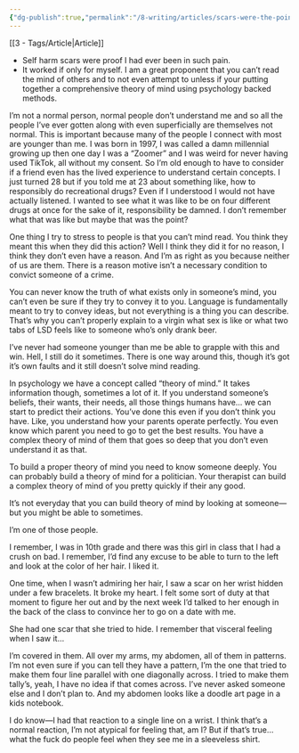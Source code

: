 ```yaml
---
{"dg-publish":true,"permalink":"/8-writing/articles/scars-were-the-point/"}
---
```


[[3 - Tags/Article\|Article]]


- Self harm scars were proof I had ever been in such pain. 
- It worked if only for myself. I am a great proponent that you can’t read the mind of others and to not even attempt to unless if your putting together a comprehensive theory of mind using psychology backed methods. 


I’m not a normal person, normal people don’t understand me and so all the people I’ve ever gotten along with even superficially are themselves not normal. This is important because many of the people I connect with most are younger than me. I was born in 1997, I was called a damn millennial growing up then one day I was a “Zoomer” and I was weird for never having used TikTok, all without my consent. So I’m old enough to have to consider if a friend even has the lived experience to understand certain concepts. I just turned 28 but if you told me at 23 about something like, how to responsibly do recreational drugs? Even if I understood I would not have actually listened. I wanted to see what it was like to be on four different drugs at once for the sake of it, responsibility be damned. I don’t remember what that was like but maybe that was the point? 

One thing I try to stress to people is that you can’t mind read. You think they meant this when they did this action? Well I think they did it for no reason, I think they don’t even have a reason. And I’m as right as you because neither of us are them. There is a reason motive isn’t a necessary condition to convict someone of a crime. 

You can never know the truth of what exists only in someone’s mind, you can’t even be sure if they try to convey it to you. Language is fundamentally meant to try to convey ideas, but not everything is a thing you can describe. That’s why you can’t properly explain to a virgin what sex is like or what two tabs of LSD feels like to someone who’s only drank beer.  

I’ve never had someone younger than me be able to grapple with this and win. Hell, I still do it sometimes. There is one way around this, though it’s got it’s own faults and it still doesn’t solve mind reading.

In psychology we have a concept called “theory of mind.” It takes information though, sometimes a lot of it. If you understand someone’s beliefs, their wants, their needs, all those things humans have… we can start to predict their actions. You’ve done this even if you don’t think you have. Like, you understand how your parents operate perfectly. You even know which parent you need to go to get the best results. You have a complex theory of mind of them that goes so deep that you don’t even understand it as that.

To build a proper theory of mind you need to know someone deeply. You can probably build a theory of mind for a politician. Your therapist can build a complex theory of mind of you pretty quickly if their any good.

It’s not everyday that you can build theory of mind by looking at someone—but you might be able to sometimes. 

I’m one of those people. 

I remember, I was in 10th grade and there was this girl in class that I had a crush on bad. I remember, I’d find any excuse to be able to turn to the left and look at the color of her hair. I liked it. 

One time, when I wasn’t admiring her hair, I saw a scar on her wrist hidden under a few bracelets. It broke my heart. I felt some sort of duty at that moment to figure her out and by the next week I’d talked to her enough in the back of the class to convince her to go on a date with me.

She had one scar that she tried to hide. I remember that visceral feeling when I saw it…

I’m covered in them. All over my arms, my abdomen, all of them in patterns. I’m not even sure if you can tell they have a pattern, I’m the one that tried to make them four line parallel with one diagonally across. I tried to make them tally’s, yeah, I have no idea if that comes across. I’ve never asked someone else and I don’t plan to. And my abdomen looks like a doodle art page in a kids notebook. 

I do know—I had that reaction to a single line on a wrist. I think that’s a normal reaction, I’m not atypical for feeling that, am I? But if that’s true… what the fuck do people feel when they see me in a sleeveless shirt.









